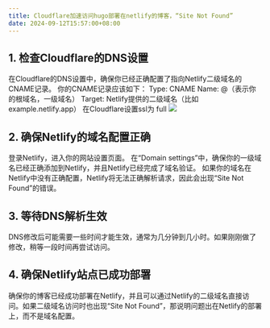 ```yaml
---
title: Cloudflare加速访问hugo部署在netlify的博客，“Site Not Found”
date: 2024-09-12T15:57:00+08:00
---
```

## 1. 检查Cloudflare的DNS设置

在Cloudflare的DNS设置中，确保你已经正确配置了指向Netlify二级域名的CNAME记录。
你的CNAME记录应该如下：
Type: CNAME
Name: @（表示你的根域名，一级域名）
Target: Netlify提供的二级域名（比如 example.netlify.app）
在Cloudflare设置ssl为 full
![](/images/截屏2024-09-12-16.06.35.png)

## 2. 确保Netlify的域名配置正确

登录Netlify，进入你的网站设置页面。
在“Domain settings”中，确保你的一级域名已经正确添加到Netlify，并且Netlify已经完成了域名验证。
如果你的域名在Netlify中没有正确配置，Netlify将无法正确解析请求，因此会出现“Site Not Found”的错误。

## 3. 等待DNS解析生效

DNS修改后可能需要一些时间才能生效，通常为几分钟到几小时。如果刚刚做了修改，稍等一段时间再尝试访问。

## 4. 确保Netlify站点已成功部署

确保你的博客已经成功部署在Netlify，并且可以通过Netlify的二级域名直接访问。如果二级域名访问时也出现“Site Not Found”，那说明问题出在Netlify的部署上，而不是域名配置。
